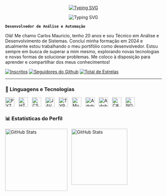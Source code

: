 <p align="center">
  <a href="https://github.com/maurodk">
    <img src="https://readme-typing-svg.demolab.com?font=Poppins&size=30&duration=3000&pause=1000&color=3BF700&center=true&vCenter=true&repeat=false&width=435&lines=Mauro+D.+Kyo" alt="Typing SVG" alt="Typing SVG" /></a>
</p>

<p align="center">
<img src="https://readme-typing-svg.demolab.com?font=Poppins&pause=1000&color=3BF700&center=true&vCenter=true&width=435&lines=T%C3%A9cnico+em+An%C3%A1lise+e+Desenvolvimento;Aprendendo+cada+vez+mais!" alt="Typing SVG"
</p>

**`Desenvolvedor de Análise e Automação`**

Olá! Me chamo Carlos Mauricio, tenho 20 anos e sou Técnico em Análise e Desenvolvimento de Sistemas. Concluí minha formação em 2024 e atualmente estou trabalhando o meu portifólio como desenvolvedor. Estou sempre em busca de superar a mim mesmo, explorando novas tecnologias e novas formas de solucionar problemas. Me coloco à disposição para aprender e compartilhar dos meus conhecimentos!

   <p align="left">
      <a href="https://www.youtube.com/@hedokeys?sub_confirmation=1">
         <img alt="Inscritos" title="Inscreva-se no meu canal!" src="https://custom-icon-badges.demolab.com/youtube/channel/subscribers/UCxYEV8sDsI5DdO-Eyi3yGYQ?color=%23E05D44&label=Inscreva-se&logo=video&logoColor=white&style=for-the-badge&labelColor=CE4630"/></a>
      <a href="https://github.com/maurodk?tab=followers">
         <img alt="Seguidores do Github" title="Me siga no Github!" src="https://custom-icon-badges.demolab.com/github/followers/maurodk?color=236ad3&labelColor=1155ba&style=for-the-badge&logo=github&label=Seguidores&logoColor=white"/></a>
      <a href="https://github.com/maurodk?tab=repositories&sort=stargazers">
         <img alt="Total de Estrelas" title="Total de estrelas no GitHub" src="https://custom-icon-badges.demolab.com/github/stars/maurodk?color=55960c&style=for-the-badge&labelColor=488207&logo=star&label=estrelas"/></a>
   </p>

   ---

   ### 🤖 Linguagens e Tecnologias

   
<img 
    align="left"
    alt="PYTHON"
    title="PYTHON"
    width="30px"
    style="padding-right: 10px;"
    src="https://cdn.jsdelivr.net/gh/devicons/devicon@latest/icons/python/python-original.svg" />


<img 
    align="left"
    alt="HTML"
    title="HTML"
    width="30px"
    style="padding-right: 10px;"
    src="https://cdn.jsdelivr.net/gh/devicons/devicon@latest/icons/html5/html5-original.svg" />

<img 
    align="left"
    alt="CSS"
    title="CSS"
    width="30px"
    style="padding-right: 10px;"
    src="https://cdn.jsdelivr.net/gh/devicons/devicon@latest/icons/css3/css3-original.svg" />

<img 
    align="left"
    alt="JAVASCRIPT"
    title="JAVASCRIPT"
    width="30px"
    style="padding-right: 10px;"
    src="https://cdn.jsdelivr.net/gh/devicons/devicon@latest/icons/javascript/javascript-original.svg" />

<img 
    align="left"
    alt="TYPESCRIPT"
    title="TYPESCRIPT"
    width="30px"
    style="padding-right: 10px;"
    src="https://cdn.jsdelivr.net/gh/devicons/devicon@latest/icons/typescript/typescript-original.svg" />

<img 
    align="left"
    alt="MySQL"
    title="MySQL"
    width="30px"
    style="padding-right: 10px;"
    src="https://cdn.jsdelivr.net/gh/devicons/devicon@latest/icons/mysql/mysql-original.svg" />

<img 
    align="left"
    alt="Adobe Premiere"
    title="Adobe Premiere"
    width="30px"
    style="padding-right: 10px;"
    src="https://cdn.jsdelivr.net/gh/devicons/devicon@latest/icons/premierepro/premierepro-original.svg" />

<img 
    align="left"
    alt="Adobe Photoshop"
    title="Adobe Photoshop"
    width="30px"
    style="padding-right: 10px;"
    src="https://cdn.jsdelivr.net/gh/devicons/devicon@latest/icons/photoshop/photoshop-original.svg" />

<img 
    align="left"
    alt="C#"
    title="C#"
    width="30px"
    style="padding-right: 10px;"
    src="https://cdn.jsdelivr.net/gh/devicons/devicon@latest/icons/csharp/csharp-original.svg" />

<img 
    align="left"
    alt="NODEJS"
    title="NODEJS"
    width="30px"
    style="padding-right: 10px;"
    src="https://cdn.jsdelivr.net/gh/devicons/devicon@latest/icons/nodejs/nodejs-original.svg" />

<br/>
<br/>

### 📊 Estatísticas do Perfil

<p>
  <img 
    align="left" 
    alt="GitHub Stats" 
    height="200" 
    style="padding-right: 10px;" 
    src="https://github-readme-stats.vercel.app/api?username=maurodk&show_icons=true&theme=tokyonight&include_all_commits=true&locale=pt-br" 
  />

<img 
      align="left" 
      alt="GitHub Stats" 
      height="180" 
      src="https://github-readme-stats.vercel.app/api/top-langs/?username=maurodk&theme=tokyonight&layout=compact&custom_title=Tecnologias&langs_count=9" 
  />

</p>
          
          
